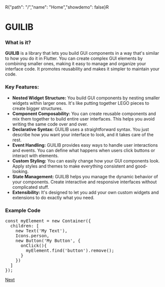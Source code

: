 R{"path": "/","name": "Home","showdemo": false}R

<h1><b>GUILIB</b></h1>

<h3>What is it?</h3>

<p><b>GUILIB</b> is a library that lets you build GUI components in a way that's similar to how you do it in Flutter. You can create complex GUI elements by combining smaller ones, making it easy to manage and organize your interface code. It promotes reusability and makes it simpler to maintain your code.</p>  

<h3>Key Features:</h3>
  <ul>
    <li><strong>Nested Widget Structure:</strong> You build GUI components by nesting smaller widgets within larger
      ones. It's like putting together LEGO pieces to create bigger structures.</li>
    <li><strong>Component Composability:</strong> You can create reusable components and mix them together to build
      entire user interfaces. This helps you avoid writing the same code over and over.</li>
    <li><strong>Declarative Syntax:</strong> GUILIB uses a straightforward syntax. You just describe how you want your
      interface to look, and it takes care of the rest.</li>
    <li><strong>Event Handling:</strong> GUILIB provides easy ways to handle user interactions and events. You can
      define what happens when users click buttons or interact with elements.</li>
    <li><strong>Custom Styling:</strong> You can easily change how your GUI components look. Apply styles and themes to
      make everything consistent and good-looking.</li>
    <li><strong>State Management:</strong> GUILIB helps you manage the dynamic behavior of your components. Create
      interactive and responsive interfaces without complicated stuff.</li>
    <li><strong>Extensibility:</strong> It's designed to let you add your own custom widgets and extensions to do
      exactly what you need.</li>
  </ul>
<h3>Example Code</h3>
<pre class="mngr-code jsHigh">
const myElement = new Container({
  children: [
    new Text('My Text'),
    Icons.person,
    new Button('My Button', {
      onClick(){
        myElement.find('button').remove();
      }
    })
  ]
});
</pre>


<a class="next" href="./?path=/widgets&">
  Next 
</a>